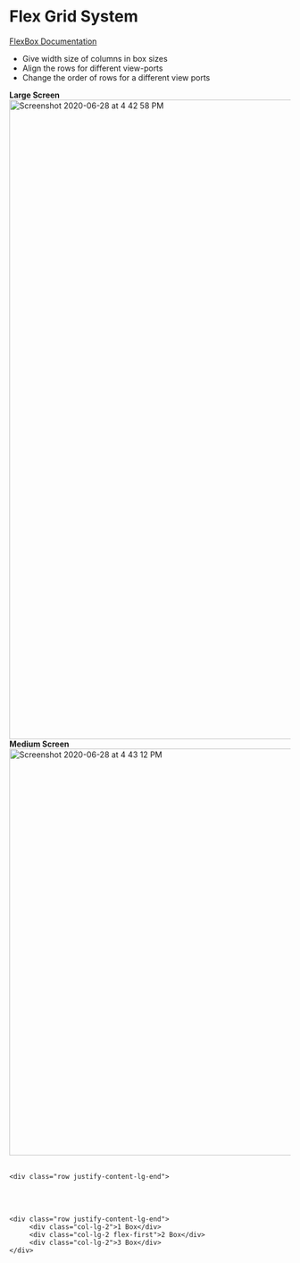 # Flex Grid System

[FlexBox Documentation](https://v4-alpha.getbootstrap.com/utilities/flexbox/)

- Give width size of columns in box sizes 
- Align the rows for different view-ports
- Change the order of rows for a different view ports

<b>Large Screen</b><br>
<img width="1143" alt="Screenshot 2020-06-28 at 4 42 58 PM" src="https://user-images.githubusercontent.com/11274840/85961327-8bb23d80-b95e-11ea-81a1-184eb6e95c2b.png">
<br><b>Medium Screen</b><br>
<img width="727" alt="Screenshot 2020-06-28 at 4 43 12 PM" src="https://user-images.githubusercontent.com/11274840/85961330-9076f180-b95e-11ea-8cc8-bcb8c0069d5e.png">
<br><br>

    <div class="row justify-content-lg-end">

<br><br>

    <div class="row justify-content-lg-end">
         <div class="col-lg-2">1 Box</div>
         <div class="col-lg-2 flex-first">2 Box</div>
         <div class="col-lg-2">3 Box</div>
    </div>
